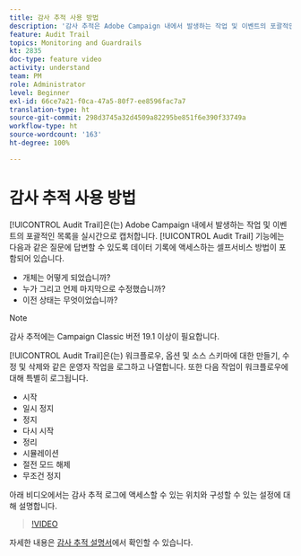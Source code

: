 ```yaml
---
title: 감사 추적 사용 방법
description: '감사 추적은 Adobe Campaign 내에서 발생하는 작업 및 이벤트의 포괄적인 목록을 실시간으로 캡처합니다. '
feature: Audit Trail
topics: Monitoring and Guardrails
kt: 2835
doc-type: feature video
activity: understand
team: PM
role: Administrator
level: Beginner
exl-id: 66ce7a21-f0ca-47a5-80f7-ee8596fac7a7
translation-type: ht
source-git-commit: 298d3745a32d4509a82295be851f6e390f33749a
workflow-type: ht
source-wordcount: '163'
ht-degree: 100%

---
```


# 감사 추적 사용 방법

[!UICONTROL Audit Trail]은(는) Adobe Campaign 내에서 발생하는 작업 및 이벤트의 포괄적인 목록을 실시간으로 캡처합니다. [!UICONTROL Audit Trail] 기능에는 다음과 같은 질문에 답변할 수 있도록 데이터 기록에 액세스하는 셀프서비스 방법이 포함되어 있습니다.

* 개체는 어떻게 되었습니까?
* 누가 그리고 언제 마지막으로 수정했습니까?
* 이전 상태는 무엇이었습니까?

>[!NOTE]
>
>감사 추적에는 Campaign Classic 버전 19.1 이상이 필요합니다.

[!UICONTROL Audit Trail]은(는) 워크플로우, 옵션 및 소스 스키마에 대한 만들기, 수정 및 삭제와 같은 운영자 작업을 로그하고 나열합니다. 또한 다음 작업이 워크플로우에 대해 특별히 로그됩니다.

* 시작
* 일시 정지
* 정지
* 다시 시작
* 정리
* 시뮬레이션
* 절전 모드 해제
* 무조건 정지

아래 비디오에서는 감사 추적 로그에 액세스할 수 있는 위치와 구성할 수 있는 설정에 대해 설명합니다.

>[!VIDEO](https://video.tv.adobe.com/v/27425?quality=12)

자세한 내용은 [감사 추적 설명서](https://docs.adobe.com/content/help/ko-KR/campaign-classic/using/monitoring-campaign-classic/production-procedures/audit-trail.html)에서 확인할 수 있습니다.
